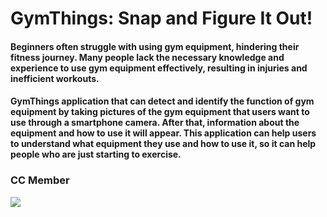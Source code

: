 # GymThings: Snap and Figure It Out! 
#### Beginners often struggle with using gym equipment, hindering their fitness journey. Many people lack the necessary knowledge and experience to use gym equipment effectively, resulting in injuries and inefficient workouts.
#### GymThings application that can detect and identify the function of gym equipment by taking pictures of the gym equipment that users want to use through a smartphone camera. After that, information about the equipment and how to use it will appear. This application can help users to understand what equipment they use and how to use it, so it can help people who are just starting to exercise.

### CC Member 
<a href="https://github.com/Capstone-Bangkit/cc/graphs/contributors">
  <img src="https://contrib.rocks/image?repo=Capstone-Bangkit/cc" />
</a>



